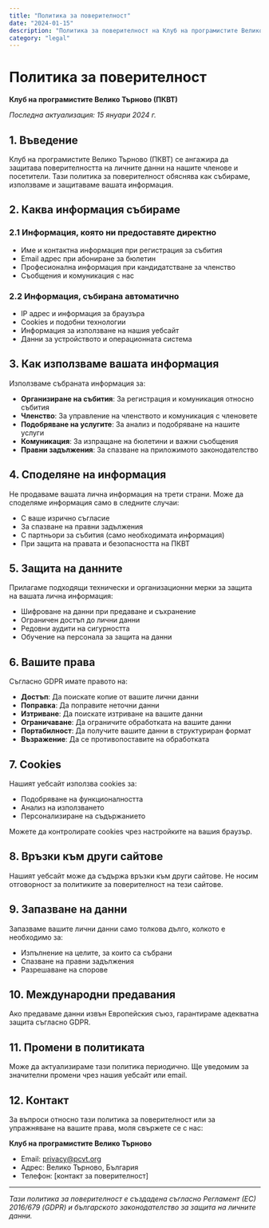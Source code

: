 ```yaml
---
title: "Политика за поверителност"
date: "2024-01-15"
description: "Политика за поверителност на Клуб на програмистите Велико Търново"
category: "legal"
---
```


# Политика за поверителност

**Клуб на програмистите Велико Търново (ПКВТ)**

*Последна актуализация: 15 януари 2024 г.*

## 1. Въведение

Клуб на програмистите Велико Търново (ПКВТ) се ангажира да защитава поверителността на личните данни на нашите членове и посетители. Тази политика за поверителност обяснява как събираме, използваме и защитаваме вашата информация.

## 2. Каква информация събираме

### 2.1 Информация, която ни предоставяте директно
- Име и контактна информация при регистрация за събития
- Email адрес при абониране за бюлетин
- Професионална информация при кандидатстване за членство
- Съобщения и комуникация с нас

### 2.2 Информация, събирана автоматично
- IP адрес и информация за браузъра
- Cookies и подобни технологии
- Информация за използване на нашия уебсайт
- Данни за устройството и операционната система

## 3. Как използваме вашата информация

Използваме събраната информация за:

- **Организиране на събития**: За регистрация и комуникация относно събития
- **Членство**: За управление на членството и комуникация с членовете
- **Подобряване на услугите**: За анализ и подобряване на нашите услуги
- **Комуникация**: За изпращане на бюлетини и важни съобщения
- **Правни задължения**: За спазване на приложимото законодателство

## 4. Споделяне на информация

Не продаваме вашата лична информация на трети страни. Може да споделяме информация само в следните случаи:

- С ваше изрично съгласие
- За спазване на правни задължения
- С партньори за събития (само необходимата информация)
- При защита на правата и безопасността на ПКВТ

## 5. Защита на данните

Прилагаме подходящи технически и организационни мерки за защита на вашата лична информация:

- Шифроване на данни при предаване и съхранение
- Ограничен достъп до лични данни
- Редовни аудити на сигурността
- Обучение на персонала за защита на данни

## 6. Вашите права

Съгласно GDPR имате правото на:

- **Достъп**: Да поискате копие от вашите лични данни
- **Поправка**: Да поправите неточни данни
- **Изтриване**: Да поискате изтриване на вашите данни
- **Ограничаване**: Да ограничите обработката на вашите данни
- **Портабилност**: Да получите вашите данни в структуриран формат
- **Възражение**: Да се противопоставите на обработката

## 7. Cookies

Нашият уебсайт използва cookies за:

- Подобряване на функционалността
- Анализ на използването
- Персонализиране на съдържанието

Можете да контролирате cookies чрез настройките на вашия браузър.

## 8. Връзки към други сайтове

Нашият уебсайт може да съдържа връзки към други сайтове. Не носим отговорност за политиките за поверителност на тези сайтове.

## 9. Запазване на данни

Запазваме вашите лични данни само толкова дълго, колкото е необходимо за:

- Изпълнение на целите, за които са събрани
- Спазване на правни задължения
- Разрешаване на спорове

## 10. Международни предавания

Ако предаваме данни извън Европейския съюз, гарантираме адекватна защита съгласно GDPR.

## 11. Промени в политиката

Може да актуализираме тази политика периодично. Ще уведомим за значителни промени чрез нашия уебсайт или email.

## 12. Контакт

За въпроси относно тази политика за поверителност или за упражняване на вашите права, моля свържете се с нас:

**Клуб на програмистите Велико Търново**
- Email: privacy@pcvt.org
- Адрес: Велико Търново, България
- Телефон: [контакт за поверителност]

---

*Тази политика за поверителност е създадена съгласно Регламент (ЕС) 2016/679 (GDPR) и българското законодателство за защита на личните данни.*
